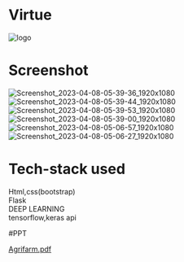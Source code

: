 #  Virtue
![logo](https://user-images.githubusercontent.com/69034460/230751568-8b4f4c5f-03a9-4ac5-8c18-0982f2bd2eb6.png)

# Screenshot

![Screenshot_2023-04-08-05-39-36_1920x1080](https://user-images.githubusercontent.com/69034460/230751596-9514bdfe-2b70-4c52-9f9e-e22b7c116111.png)
![Screenshot_2023-04-08-05-39-44_1920x1080](https://user-images.githubusercontent.com/69034460/230751597-bd5fce17-cd36-45bb-a580-aaa92aac9261.png)
![Screenshot_2023-04-08-05-39-53_1920x1080](https://user-images.githubusercontent.com/69034460/230751600-902dc927-a882-4763-bb88-e64f597d6c58.png)
![Screenshot_2023-04-08-05-39-00_1920x1080](https://user-images.githubusercontent.com/69034460/230751608-10475003-78a9-4dd7-8ab0-c1c93bed5b38.png)
![Screenshot_2023-04-08-05-06-57_1920x1080](https://user-images.githubusercontent.com/69034460/230751658-2e0dd8a6-fe0e-484f-bf3b-6574f32b275f.png)
![Screenshot_2023-04-08-05-06-27_1920x1080](https://user-images.githubusercontent.com/69034460/230751661-c718f2f8-0430-49e9-8a9b-04b0538d19a9.png)

# Tech-stack used
Html,css(bootstrap)
<br>
Flask
<br>
DEEP LEARNING
<br>
tensorflow,keras api

#PPT

[Agrifarm.pdf](https://github.com/Decoders-explore/Explore_CL/files/12170919/Agrifarm.pdf)
